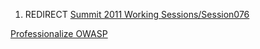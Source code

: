 1.  REDIRECT [Summit 2011 Working
    Sessions/Session076](Summit_2011_Working_Sessions/Session076 "wikilink")

[Professionalize
OWASP](Category:Summit_2011_OWASP_Governance_Track "wikilink")